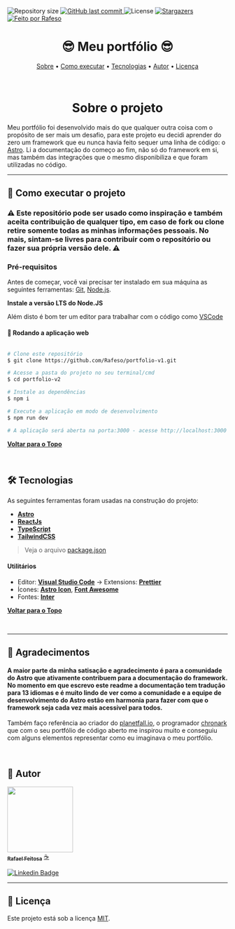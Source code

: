 <img alt="Repository size" src="https://img.shields.io/github/repo-size/Rafeso/portfolio-v1">
  
  <a href="https://github.com/Rafeso/portfolio-v1/commits/main">
    <img alt="GitHub last commit" src="https://img.shields.io/github/last-commit/Rafeso/portfolio-v1">
  </a>
    
   <img alt="License" src="https://img.shields.io/badge/license-MIT-brightgreen">
   <a href="https://github.com/Rafeso/portfolio-v1/stargazers">
    <img alt="Stargazers" src="https://img.shields.io/github/stars/Rafeso/portfolio-v1?style=social">
  </a>

  <a href="https://www.linkedin.com/in/rafael-feitosa-618472241/">
    <img alt="Feito por Rafeso" src="https://img.shields.io/badge/Feito%20por-Rafeso-%237519C1">
 </a>

<h1 align="center">
    😎 Meu portfólio 😎 
</h1>

<p align="center">
 <a href="#sobre-o-projeto">Sobre</a> •
 <a href="#-como-executar-o-projeto">Como executar</a> • 
 <a href="#-tecnologias">Tecnologias</a> • 
 <a href="#-autor">Autor</a> • 
 <a href="#user-content--licença">Licença</a>
</p>

<br>

<h1 align='center'>Sobre o projeto</h1>

Meu portfólio foi desenvolvido mais do que qualquer outra coisa com o propósito de ser mais um desafio, para este projeto eu decidi aprender do zero um framework que eu nunca havia feito sequer uma linha de código: o [Astro](https://docs.astro.build/pt-br/getting-started/). Li a documentação do começo ao fim, não só do framework em si, mas também das integrações que o mesmo disponibiliza e que foram utilizadas no código.

---

## 🚀 Como executar o projeto

### ⚠️ Este repositório pode ser usado como inspiração e também aceita contribuição de qualquer tipo, em caso de fork ou clone retire somente todas as minhas informações pessoais. No mais, sintam-se livres para contribuir com o repositório ou fazer sua própria versão dele. ⚠️

### Pré-requisitos

Antes de começar, você vai precisar ter instalado em sua máquina as seguintes ferramentas:
[Git](https://git-scm.com), [Node.js](https://nodejs.org/en/).

**Instale a versão LTS do Node.JS**

Além disto é bom ter um editor para trabalhar com o código como [VSCode](https://code.visualstudio.com/)

#### 🧭 Rodando a aplicação web

```bash

# Clone este repositório
$ git clone https://github.com/Rafeso/portfolio-v1.git

# Acesse a pasta do projeto no seu terminal/cmd
$ cd portfolio-v2

# Instale as dependências
$ npm i

# Execute a aplicação em modo de desenvolvimento
$ npm run dev

# A aplicação será aberta na porta:3000 - acesse http://localhost:3000

```

<a href="#-----meu-portfólio-">**Voltar para o Topo**</a>

<br>

## 🛠 Tecnologias

As seguintes ferramentas foram usadas na construção do projeto:

- **[Astro](https://astro.build)**
- **[ReactJs](https://pt-br.react.dev)**
- **[TypeScript](https://www.typescriptlang.org/)**
- **[TailwindCSS](https://tailwindcss.com)**

> Veja o arquivo [package.json](https://github.com/Rafeso/portfolio-v1/blob/main/package.json)

#### **Utilitários**

- Editor: **[Visual Studio Code](https://code.visualstudio.com/)** → Extensions: **[Prettier](https://prettier.io/)**
- Ícones: **[Astro Icon](https://github.com/natemoo-re/astro-icon#readme)**, **[Font Awesome](https://fontawesome.com/icons)**
- Fontes: **[Inter](https://fonts.google.com/specimen/Inter?query=Inter)**

<a href="#-----meu-portólio-">**Voltar para o Topo**</a>

<br>

---

## 🤝 Agradecimentos

#### A maior parte da minha satisação e agradecimento é para a comunidade do Astro que ativamente contribuem para a documentação do framework. No momento em que escrevo este readme a documentação tem tradução para 13 idiomas e é muito lindo de ver como a comunidade e a equipe de desenvolvimento do Astro estão em harmonia para fazer com que o framework seja cada vez mais acessivel para todos.

Também faço referência ao criador do [planetfall.io](https://planetfall.io), o programador [chronark](https://chronark.com) que com o seu portfólio de código aberto me inspirou muito e conseguiu com alguns elementos representar como eu imaginava o meu portfólio.

<br>

## 🦸 Autor

<a href="https://github.com/Rafeso">
 <img src="https://camo.githubusercontent.com/e01364e2c1c63050f5f68950a1296bcf128f87637fc9994d32d899fd65fbb73e/68747470733a2f2f6d656469612e646973636f72646170702e6e65742f6174746163686d656e74732f313030313537363837393531393730333037332f313030313537373836343432363136383532312f676966676974312e706e673f77696474683d363736266865696768743d363736" width="150px;" alt=""/>
 <br />
 <sub><b>Rafael Feitosa</b></sub></a> <a href="#">☕</a>
 <br />
 
 [![Linkedin Badge](https://img.shields.io/badge/-Rafael-blue?style=flat-square&logo=Linkedin&logoColor=white&link=https://www.linkedin.com/in/rafael-feitosa-618472241/)](https://www.linkedin.com/in/rafael-feitosa-618472241/) 

---

## 📝 Licença

Este projeto está sob a licença [MIT](./LICENSE).
